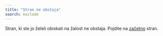 ```yaml
---
title: "Stran ne obstaja"
search: exclude
---  
```


Stran, ki ste jo želeli obiskati na žalost ne obstaja. Pojdite na [začetno](/) stran.
